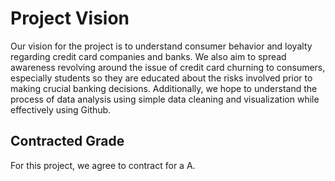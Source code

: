 # Project Vision

Our vision for the project is to understand consumer behavior and loyalty regarding credit card companies and banks. We also aim to spread awareness revolving around the issue of credit card churning to consumers, especially students so they are educated about the risks involved prior to making crucial banking decisions.
Additionally, we hope to understand the process of data analysis using simple data cleaning and visualization while effectively using Github.


## Contracted Grade

For this project, we agree to contract for a A.
